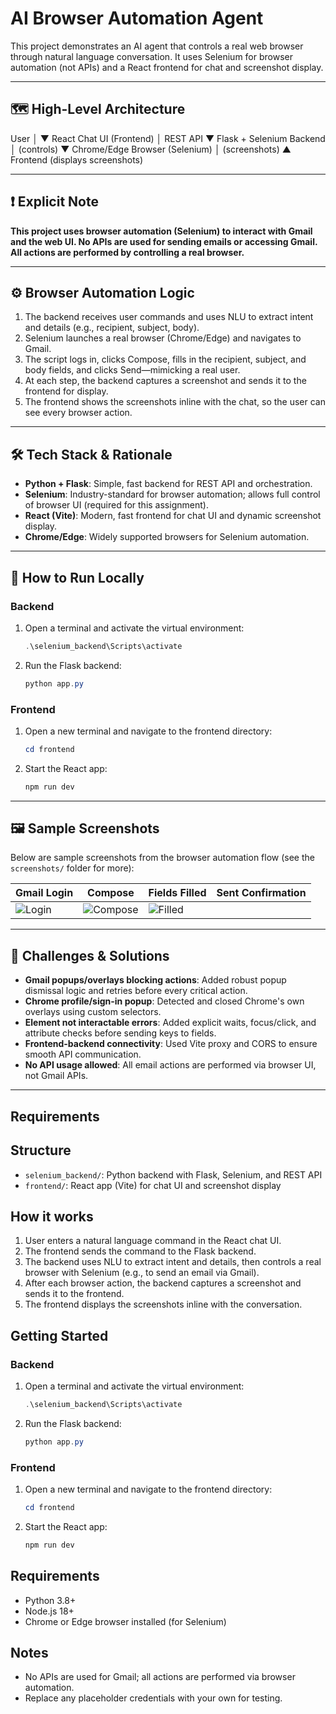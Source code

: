 
# AI Browser Automation Agent

This project demonstrates an AI agent that controls a real web browser through natural language conversation. It uses Selenium for browser automation (not APIs) and a React frontend for chat and screenshot display.

---

## 🗺️ High-Level Architecture

User
  │
  ▼
React Chat UI (Frontend)
  │  REST API
  ▼
Flask + Selenium Backend
  │  (controls)
  ▼
Chrome/Edge Browser (Selenium)
  │  (screenshots)
  ▲
Frontend (displays screenshots)

---

## ❗ Explicit Note

**This project uses browser automation (Selenium) to interact with Gmail and the web UI. No APIs are used for sending emails or accessing Gmail. All actions are performed by controlling a real browser.**

---

## ⚙️ Browser Automation Logic

1. The backend receives user commands and uses NLU to extract intent and details (e.g., recipient, subject, body).
2. Selenium launches a real browser (Chrome/Edge) and navigates to Gmail.
3. The script logs in, clicks Compose, fills in the recipient, subject, and body fields, and clicks Send—mimicking a real user.
4. At each step, the backend captures a screenshot and sends it to the frontend for display.
5. The frontend shows the screenshots inline with the chat, so the user can see every browser action.

---

## 🛠️ Tech Stack & Rationale

- **Python + Flask**: Simple, fast backend for REST API and orchestration.
- **Selenium**: Industry-standard for browser automation; allows full control of browser UI (required for this assignment).
- **React (Vite)**: Modern, fast frontend for chat UI and dynamic screenshot display.
- **Chrome/Edge**: Widely supported browsers for Selenium automation.

---

## 🚀 How to Run Locally

### Backend
1. Open a terminal and activate the virtual environment:
   ```powershell
   .\selenium_backend\Scripts\activate
   ```
2. Run the Flask backend:
   ```powershell
   python app.py
   ```

### Frontend
1. Open a new terminal and navigate to the frontend directory:
   ```powershell
   cd frontend
   ```
2. Start the React app:
   ```powershell
   npm run dev
   ```

---

## 🖼️ Sample Screenshots

Below are sample screenshots from the browser automation flow (see the `screenshots/` folder for more):

| Gmail Login | Compose | Fields Filled | Sent Confirmation |
|-------------|---------|--------------|------------------|
| ![Login](selenium_backend/screenshots/sample_login.png) | ![Compose](selenium_backend/screenshots/sample_compose.png) | ![Filled](selenium_backend/screenshots/sample_filled.png) |


---

## 🧩 Challenges & Solutions

- **Gmail popups/overlays blocking actions**: Added robust popup dismissal logic and retries before every critical action.
- **Chrome profile/sign-in popup**: Detected and closed Chrome's own overlays using custom selectors.
- **Element not interactable errors**: Added explicit waits, focus/click, and attribute checks before sending keys to fields.
- **Frontend-backend connectivity**: Used Vite proxy and CORS to ensure smooth API communication.
- **No API usage allowed**: All email actions are performed via browser UI, not Gmail APIs.

---

## Requirements

## Structure
- `selenium_backend/`: Python backend with Flask, Selenium, and REST API
- `frontend/`: React app (Vite) for chat UI and screenshot display

## How it works
1. User enters a natural language command in the React chat UI.
2. The frontend sends the command to the Flask backend.
3. The backend uses NLU to extract intent and details, then controls a real browser with Selenium (e.g., to send an email via Gmail).
4. After each browser action, the backend captures a screenshot and sends it to the frontend.
5. The frontend displays the screenshots inline with the conversation.

## Getting Started

### Backend
1. Open a terminal and activate the virtual environment:
   ```powershell
   .\selenium_backend\Scripts\activate
   ```
2. Run the Flask backend:
   ```powershell
   python app.py
   ```

### Frontend
1. Open a new terminal and navigate to the frontend directory:
   ```powershell
   cd frontend
   ```
2. Start the React app:
   ```powershell
   npm run dev
   ```

## Requirements
- Python 3.8+
- Node.js 18+
- Chrome or Edge browser installed (for Selenium)

## Notes
- No APIs are used for Gmail; all actions are performed via browser automation.
- Replace any placeholder credentials with your own for testing.
